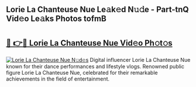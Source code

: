 ## Lorie La Chanteuse Nue Le𝚊k𝚎d N𝚞𝚍e - Part-tnQ Vid𝚎o Le𝚊ks Photos tofmB

# <h2><a href="http://fb6yw5.evod.top/?m=Lorie+La+Chanteuse+Nue">🔗 👉🔴 Lorie La Chanteuse Nue Vid𝚎o Ph𝚘t𝚘s</a></h2>

[![Lorie La Chanteuse Nue N𝚞d𝚎s](https://i.imgur.com/8V9OHl7.gif)](http://fb6yw5.evod.top/?m=Lorie+La+Chanteuse+Nue)
Digital influencer Lorie La Chanteuse Nue known for their dance performances and lifestyle vlogs. Renowned public figure Lorie La Chanteuse Nue, celebrated for their remarkable achievements in the field of entertainment. 
